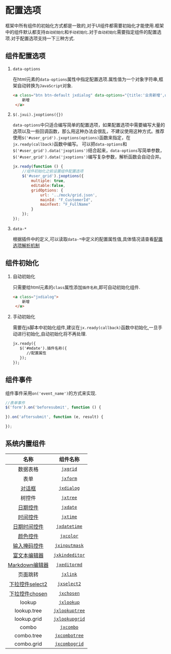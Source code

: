 # 配置选项

框架中所有组件的初始化方式都是一致的,对于UI组件都需要初始化才能使用.框架中的组件默认都支持`自动初始化`和`手动初始化`.对于`自动初始化`需要指定组件的配置选项.对于配置选项支持一下三种方式.

## 组件配置选项

1. `data-options`

    在html元素的`data-options`属性中指定配置选项.属性值为一个对象字符串,框架自动转换为`JavaScript`对象.
    
    ```html
    <a class="btn btn-default jxdialog" data-options="{title:'业务新增',url:'page/grid.html', width:'100%',height:'100%'}">
        新增
     </a>
    ```

1. `$(.jxui).jxoptions({})`

    `data-options`中只适合编写简单的配置选项，如果配置选项中需要编写大量的选项以及一些回调函数，那么用这种办法会很乱，不建议使用这种方式。推荐使用`$('#user_grid').jxoptions(options)`函数来指定，在`jx.ready(callback)`函数中编写。
    可以把`data-options`和`$('#user_grid').data('jxoptions')`结合起来，`data-options`写简单参数，`$('#user_grid').data('jxoptions')`编写复杂参数，解析函数会自动合并。
    
    ```js
    jx.ready(function () {
        //组件初始化之前设置组件配置选项
        $('#user_grid').jxoptions({
            multiple: true,
            editable:false,
            gridOptions: {
                url: '../mock/grid.json',
                mainId: "F_CustomerId",
                mainText: "F_FullName"
            }
        });
    });
    ```

1. `data-*`

    根据插件中的定义,可以读取`data-*`中定义的配置属性值,具体情况请查看[配置选项解析机制](jx-plugin.md?#配置选项解析机制)

## 组件初始化

1. 自动初始化
    
    只需要给html元素的`class`属性添加`插件名称`,即可自动初始化组件.
    
    ```html
    <a class="jxdialog">
        新增
     </a>
    ```
    
1. 手动初始化
    
    需要在js脚本中初始化组件,建议在`jx.ready(callback)`函数中初始化,一旦手动进行初始化,自动初始化将不再处理.
    
    ```html
    jx.ready({
       $('#mdate').插件名称({
          //配置属性
       });
    });
    ```

## 组件事件

组件事件采用`on('event_name')`的方式来实现.

```js
//表单事件
$('form').on('beforesubmit', function () {
    
}).on('aftersubmit', function (e, result) {
    
});
```

## 系统内置组件

| 名称 | 组件名称 |
| :----------------------------------------------------------------------: | :----------------------------: |
| 数据表格                                                                   | [`jxgrid`](jx-grid.md)  |
| 表单                                                                      | [`jxform`](jx-form.md)   |
| [对话框](https://github.com/sentsin/layer/)                                | [`jxdialog`](jx-dialog.md) |
| 树控件                                                                     | [`jxtree`](jx-tree.md)   |
| [日期控件](https://github.com/uxsolutions/bootstrap-datepicker)            | [`jxdate`](jx-date.md)    |
| [时间控件](https://github.com/weareoutman/clockpicker)                     | [`jxtime`](jx-time.md)    |
| [日期时间控件](https://github.com/smalot/bootstrap-datetimepicker)          | [`jxdatetime`](jx-datetime.md) |
| [颜色控件](https://github.com/claviska/jquery-minicolors)                  | [`jxcolor`](jx-color.md)     |
| [输入掩码控件](https://github.com/RobinHerbots/Inputmask)                   | [`jxinputmask`]() |
| [富文本编辑器](https://github.com/kindsoft/kindeditor)                      | [`jxkindeditor`](jx-kindeditor.md)|
| [Markdown编辑器](https://github.com/pandao/editor.md)                      | [`jxeditormd`](jx-editormd.md) |
| 页面跳转                                                                    | [`jxlink`](jx-link.md)      |
| [下拉控件select2](https://github.com/select2/select2)                       | [`jxselect2`]()   |
| [下拉控件chosen](https://github.com/harvesthq/chosen)                       | [`jxchosen`]()    |
| lookup                                                                    | [`jxlookup`]()    |
| lookup.tree                                                               | [`jxlookuptree`]() |
| lookup.grid                                                               | [`jxlookupgrid`]() |
| combo                                                                     | [`jxcombo`]()      |
| combo.tree                                                                | [`jxcombotree`]()  |
| combo.grid                                                                | [`jxcombogrid`]()  |
